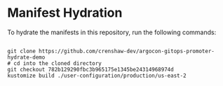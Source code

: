 
# Manifest Hydration

To hydrate the manifests in this repository, run the following commands:

```shell

git clone https://github.com/crenshaw-dev/argocon-gitops-promoter-hydrate-demo
# cd into the cloned directory
git checkout 782b129290fbc3b965175e1345be24314968974d
kustomize build ./user-configuration/production/us-east-2
```